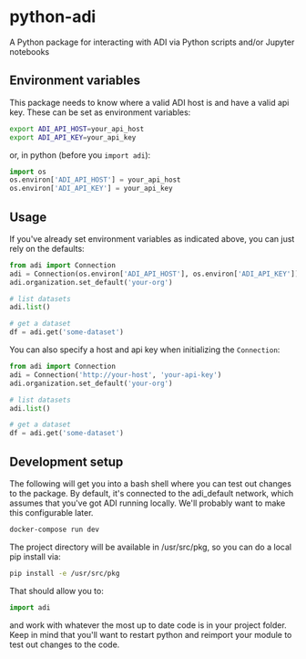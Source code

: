 # python-adi

A Python package for interacting with ADI via Python scripts and/or Jupyter notebooks

## Environment variables

This package needs to know where a valid ADI host is and have a valid api key. These
can be set as environment variables:

```bash
export ADI_API_HOST=your_api_host
export ADI_API_KEY=your_api_key
```

or, in python (before you `import adi`):

```python
import os
os.environ['ADI_API_HOST'] = your_api_host
os.environ['ADI_API_KEY'] = your_api_key
```

## Usage

If you've already set environment variables as indicated above, you can
just rely on the defaults:

```python
from adi import Connection
adi = Connection(os.environ['ADI_API_HOST'], os.environ['ADI_API_KEY'])
adi.organization.set_default('your-org')

# list datasets
adi.list()

# get a dataset
df = adi.get('some-dataset')
```

You can also specify a host and api key when initializing the `Connection`:

```python
from adi import Connection
adi = Connection('http://your-host', 'your-api-key')
adi.organization.set_default('your-org')

# list datasets
adi.list()

# get a dataset
df = adi.get('some-dataset')
```

## Development setup

The following will get you into a bash shell where you can test out changes
to the package. By default, it's connected to the adi_default network, which
assumes that you've got ADI running locally. We'll probably want to make this
configurable later.

```bash
docker-compose run dev
```

The project directory will be available in /usr/src/pkg, so you can do a local
pip install via:

```bash
pip install -e /usr/src/pkg
```

That should allow you to:

```python
import adi
```

and work with whatever the most up to date code is in your project folder.
Keep in mind that you'll want to restart python and reimport your module to
test out changes to the code.
